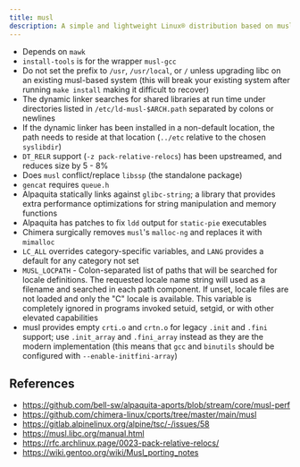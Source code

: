 ```yaml
---
title: musl
description: A simple and lightweight Linux® distribution based on musl libc and toybox
---
```


- Depends on `mawk`
- `install-tools` is for the wrapper `musl-gcc`
- Do not set the prefix to `/usr`, `/usr/local`, or `/` unless upgrading libc on an existing musl-based system (this will break your existing system after running `make install` making it difficult to recover)
- The dynamic linker searches for shared libraries at run time under directories listed in `/etc/ld-musl-$ARCH.path` separated by colons or newlines
- If the dynamic linker has been installed in a non-default location, the path needs to reside at that location (`../etc` relative to the chosen `syslibdir`)
- `DT_RELR` support (`-z pack-relative-relocs`) has been upstreamed, and reduces size by 5 - 8%
- Does `musl` conflict/replace `libssp` (the standalone package)
- `gencat` requires `queue.h`
- Alpaquita statically links against `glibc-string`; a library that provides extra performance optimizations for string manipulation and memory functions
- Alpaquita has patches to fix `ldd` output for `static-pie` executables
- Chimera surgically removes `musl`'s `malloc-ng` and replaces it with `mimalloc`
- `LC_ALL` overrides category-specific variables, and `LANG` provides a default for any category not set
- `MUSL_LOCPATH` - Colon-separated list of paths that will be searched for locale definitions. The requested locale name string will used as a filename and searched in each path component. If unset, locale files are not loaded and only the "C" locale is available. This variable is completely ignored in programs invoked setuid, setgid, or with other elevated capabilities
- musl provides empty `crti.o` and `crtn.o` for legacy `.init` and `.fini` support; use `.init_array` and `.fini_array` instead as they are the modern implementation (this means that `gcc` and `binutils` should be configured with `--enable-initfini-array`)

## References
- https://github.com/bell-sw/alpaquita-aports/blob/stream/core/musl-perf
- https://github.com/chimera-linux/cports/tree/master/main/musl
- https://gitlab.alpinelinux.org/alpine/tsc/-/issues/58
- https://musl.libc.org/manual.html
- https://rfc.archlinux.page/0023-pack-relative-relocs/
- https://wiki.gentoo.org/wiki/Musl_porting_notes
